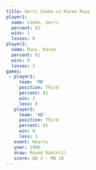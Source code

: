 ```yaml
---
title: Gerri Cooke vs Karen Ruus
player1:            
  name: Cooke, Gerri
  percent: 81       
  wins: 1           
  losses: 0         
player2:            
  name: Ruus, Karen 
  percent: 61       
  wins: 0           
  losses: 1         
games:
 - player1:         
     team: 'MB'     
     position: Third
     percent: 81    
     win: 1         
     loss: 0        
   player2:         
     team: 'AB'     
     position: Third
     percent: 61    
     win: 0         
     loss: 1        
   event: Hearts       
   year: 1996          
   draw: Round Robin(1)
   score: AB 3 - MB 10 
---
```


